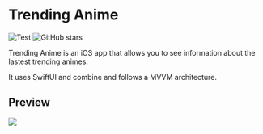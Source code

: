 # Trending Anime

![Test](https://img.shields.io/badge/platforms-iPhone-lightgrey) ![GitHub stars](https://img.shields.io/github/stars/roynx98/trending-anime?style=social)

Trending Anime is an iOS app that allows you to see information about the lastest trending animes.

It uses SwiftUI and combine and follows a MVVM architecture.

## Preview
![](normal.gif)